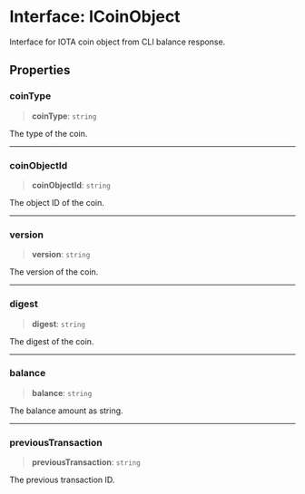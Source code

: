 # Interface: ICoinObject

Interface for IOTA coin object from CLI balance response.

## Properties

### coinType

> **coinType**: `string`

The type of the coin.

***

### coinObjectId

> **coinObjectId**: `string`

The object ID of the coin.

***

### version

> **version**: `string`

The version of the coin.

***

### digest

> **digest**: `string`

The digest of the coin.

***

### balance

> **balance**: `string`

The balance amount as string.

***

### previousTransaction

> **previousTransaction**: `string`

The previous transaction ID.
